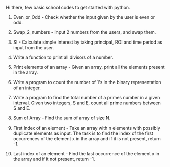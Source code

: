 Hi there, few basic school codes to get started with python. 

1. Even_or_Odd - Check whether the input given by the user is even or odd.

2. Swap_2_numbers - Input 2 numbers from the users, and swap them.

3. SI - Calculate simple interest by taking principal, ROI and time period as input from the user.

4. Write a function to print all divisors of a number.

5. Print elements of an array - Given an array, print all the elements present in the array.

6. Write a program to count the number of 1's in the binary representation of an integer.

7. Write a program to find the total number of a primes number in a given interval. Given two integers, S and E, count all prime numbers between S and E.

8. Sum of Array - Find the sum of array of size N.

9. First Index of an element - Take an array with n elements with possibly duplicate elements as input. The task is to find the index of the first occurrences of the element x in the array and if it is not present, return -1.

10. Last index of an element - Find the last occurrence of the element x in the array and if it not present, return -1.
